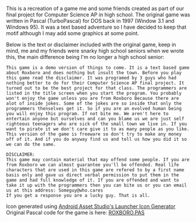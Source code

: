This is a recreation of a game me and some friends created as part of our final project for Computer
Science AP in high school. The original game was written in Pascal (TurboPascal) for DOS back in
1997 (Window 3.1 and Windows 95). It was a text based adventure so I have decided to keep that motif
although I may add some graphics at some point.

Below is the text or disclaimer included with the original game, keep in mind, me and my friends
were snarky high school seniors when we wrote this, the main difference being I'm no longer a high
school senior:

`This game is a demo version of things to come. It is a text based game about Roxboro and does nothing but insult the town. Before you play this game read the disclaimer. It was programed by 3 guys who had nothing better to do for their Computer Science AP final project. It turned out to be the best project for that class. The programmers are listed in the title screen when you start the program. You probably won't enjoy the game unless you are from Roxboro Because there are alot of inside jokes. Some of the jokes are so inside that only the programmers thenselves get it. So if you are an evolved human being you will enjoy this program. If not bite me. We aren't here to entertain anyone but ourselves and can you blame us we are just self righteous teenagers who are sick of the small town we live in. If you want to pirate it we don't care give it to as many people as you like. This version of the game is freeware so don't try to make any money off of it. And if you do anyway find us and tell us how you did it so we can do the same.`    
   
`DISCLAIMER:`  
`This game may contain material that may offend some people. If you are from Roxboro we can almost guarantee you'll be offended. Real life characters that are used in this game are refered to by a first name basis only and gave us direct verbal permission to put them in the game and had full knowledge of it. If you are offended and want to take it up with the programmers then you can bite us or you can email us at this address:
Someguy@who.cares`  
`If you get a response you are a lucky guy. That is all.`


Icon generated using [Android Asset Studio's Launcher Icon Generator][icon-gen]
Original Pascal code for the game is here: [ROXBORO.PAS][roxboro]
 
 [icon-gen]: http://romannurik.github.io/AndroidAssetStudio/icons-launcher.html
 [roxboro]: https://gist.github.com/digital-shokunin/695c55278262d23180b5